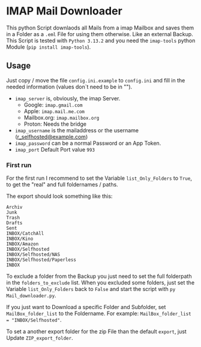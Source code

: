 # IMAP Mail Downloader
This python Script downlaods all Mails from a imap Mailbox and saves them in a Folder as a `.eml` File for using them otherwise. Like an external Backup.<br>
This Script is tested with `Python 3.13.2` and you need the `imap-tools` python Module (`pip install imap-tools`).

## Usage
Just copy / move the file `config.ini.example` to `config.ini` and fill in the needed information (values don`t need to be in "").
* `imap_server` is, obviously, the imap Server.
  * Google: `imap.gmail.com`
  * Apple: `imap.mail.me.com`
  * Mailbox.org: `imap.mailbox.org`
  * Proton: Needs the bridge
* `imap_username` is the mailaddress or the username (r_selfhosted@example.com)
* `imap_password` can be a normal Password or an App Token.
* `imap_port` Default Port value `993`

### First run
For the first run I recommend to set the Variable `list_Only_Folders` to `True`, to get the "real" and full foldernames / paths.

The export should look something like this:
```plaintext
Archiv
Junk
Trash
Drafts
Sent
INBOX/CatchAll
INBOX/Kino
INBOX/Amazon
INBOX/Selfhosted
INBOX/Selfhosted/NAS
INBOX/Selfhosted/Paperless
INBOX
```
To exclude a folder from the Backup you just need to set the full folderpath in the `folders_to_exclude` list. When you excluded some folders, just set the Variable `list_Only_Folders` back to `False` and start the script with `py Mail_downloader.py`.

If you just want to Download a specific Folder and Subfolder, set `MailBox_folder_list` to the Foldername. For example: `MailBox_folder_list = "INBOX/Selfhosted"`.

To set a another export folder for the zip File than the default `export`, just Update `ZIP_export_folder`.